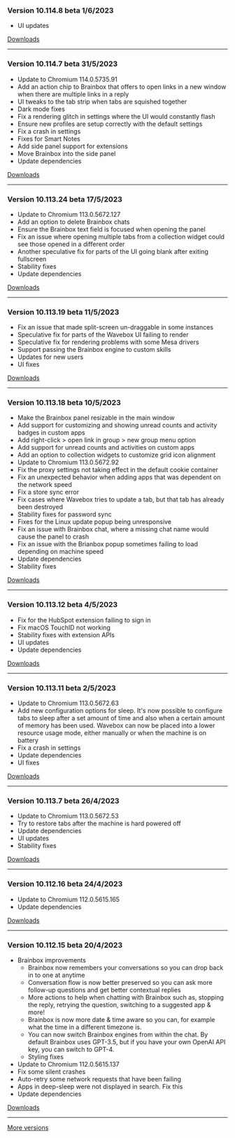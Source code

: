 <h3>Version 10.114.8 beta <span class="date">1/6/2023</span></h3>
<ul>
  <li>UI updates</li>
</ul>

[Downloads](https://wavebox.io/download/release/10.114.8.3)

---

<h3>Version 10.114.7 beta <span class="date">31/5/2023</span></h3>
<ul>
  <li>Update to Chromium 114.0.5735.91</li>
  <li>Add an action chip to Brainbox that offers to open links in a new window when there are multiple links in a reply</li>
  <li>UI tweaks to the tab strip when tabs are squished together</li>
  <li>Dark mode fixes</li>
  <li>Fix a rendering glitch in settings where the UI would constantly flash</li>
  <li>Ensure new profiles are setup correctly with the default settings</li>
  <li>Fix a crash in settings</li>
  <li>Fixes for Smart Notes</li>
  <li>Add side panel support for extensions</li>
  <li>Move Brainbox into the side panel</li>
  <li>Update dependencies</li>
</ul>

[Downloads](https://wavebox.io/download/release/10.114.7.3)

---

<h3>Version 10.113.24 beta <span class="date">17/5/2023</span></h3>
<ul>
  <li>Update to Chromium 113.0.5672.127</li>
  <li>Add an option to delete Brainbox chats</li>
  <li>Ensure the Brainbox text field is focused when opening the panel</li>
  <li>Fix an issue where opening multiple tabs from a collection widget could see those opened in a different order</li>
  <li>Another speculative fix for parts of the UI going blank after exiting fullscreen</li>
  <li>Stability fixes</li>
  <li>Update dependencies</li>
</ul>

[Downloads](https://wavebox.io/download/release/10.113.24.3)

---

<h3>Version 10.113.19 beta <span class="date">11/5/2023</span></h3>
<ul>
  <li>Fix an issue that made split-screen un-draggable in some instances</li>
  <li>Speculative fix for parts of the Wavebox UI failing to render</li>
  <li>Speculative fix for rendering problems with some Mesa drivers</li>
  <li>Support passing the Brainbox engine to custom skills</li>
  <li>Updates for new users</li>
  <li>UI fixes</li>
</ul>

[Downloads](https://wavebox.io/download/release/10.113.19.3)

---

<h3>Version 10.113.18 beta <span class="date">10/5/2023</span></h3>
<ul>
  <li>Make the Brainbox panel resizable in the main window</li>
  <li>Add support for customizing and showing unread counts and activity badges in custom apps</li>
  <li>Add right-click > open link in group > new group menu option</li>
  <li>Add support for unread counts and activities on custom apps</li>
  <li>Add an option to collection widgets to customize grid icon alignment</li>
  <li>Update to Chromium 113.0.5672.92</li>
  <li>Fix the proxy settings not taking effect in the default cookie container</li>
  <li>Fix an unexpected behavior when adding apps that was dependent on the network speed</li>
  <li>Fix a store sync error</li>
  <li>Fix cases where Wavebox tries to update a tab, but that tab has already been destroyed</li>
  <li>Stability fixes for password sync</li>
  <li>Fixes for the Linux update popup being unresponsive</li>
  <li>Fix an issue with Brainbox chat, where a missing chat name would cause the panel to crash</li>
  <li>Fix an issue with the Brianbox popup sometimes failing to load depending on machine speed</li>
  <li>Update dependencies</li>
  <li>Stability fixes</li>
</ul>

[Downloads](https://wavebox.io/download/release/10.113.18.3)

---

<h3>Version 10.113.12 beta <span class="date">4/5/2023</span></h3>
<ul>
  <li>Fix for the HubSpot extension failing to sign in</li>
  <li>Fix macOS TouchID not working</li>
  <li>Stability fixes with extension APIs</li>
  <li>UI updates</li>
  <li>Update dependencies</li>
</ul>

[Downloads](https://wavebox.io/download/release/10.113.12.3)

---

<h3>Version 10.113.11 beta <span class="date">2/5/2023</span></h3>
<ul>
  <li>Update to Chromium 113.0.5672.63</li>
  <li>
    Add new configuration options for sleep. It's now possible to configure tabs
    to sleep after a set amount of time and also when a certain amount of memory
    has been used. Wavebox can now be placed into a lower resource usage mode, either
    manually or when the machine is on battery
  </li>
  <li>Fix a crash in settings</li>
  <li>Update dependencies</li>
  <li>UI fixes</li>
</ul>

[Downloads](https://wavebox.io/download/release/10.113.11.3)

---

<h3>Version 10.113.7 beta <span class="date">26/4/2023</span></h3>
<ul>
  <li>Update to Chromium 113.0.5672.53</li>
  <li>Try to restore tabs after the machine is hard powered off</li>
  <li>Update dependencies</li>
  <li>UI updates</li>
  <li>Stability fixes</li>
</ul>

[Downloads](https://wavebox.io/download/release/10.113.7.3)

---

<h3>Version 10.112.16 beta <span class="date">24/4/2023</span></h3>
<ul>
  <li>Update to Chromium 112.0.5615.165</li>
  <li>Update dependencies</li>
</ul>

[Downloads](https://wavebox.io/download/release/10.112.16.3)

---

<h3>Version 10.112.15 beta <span class="date">20/4/2023</span></h3>
<ul>
  <li>
    Brainbox improvements
    <ul>
      <li>
        Brainbox now remembers your conversations so you can drop back in to one at anytime
      </li>
      <li>
        Conversation flow is now better preserved so you can ask more follow-up questions
        and get better contextual replies
      </li>
      <li>
        More actions to help when chatting with Brainbox such as, stopping the reply, retrying
        the question, switching to a suggested app & more!
      </li>
      <li>
        Brainbox is now more date & time aware so you can, for example what the time in a different
        timezone is.
      </li>
      <li>
        You can now switch Brainbox engines from within the chat. By default Brainbox uses GPT-3.5,
        but if you have your own OpenAI API key, you can switch to GPT-4.
      </li>
      <li>
        Styling fixes
      </li>
    </ul>
  </li>
  <li>Update to Chromium 112.0.5615.137</li>
  <li>Fix some silent crashes</li>
  <li>Auto-retry some network requests that have been failing</li>
  <li>Apps in deep-sleep were not displayed in search. Fix this</li>
  <li>Update dependencies</li>
</ul>

[Downloads](https://wavebox.io/download/release/10.112.15.3)

---
[More versions](https://wavebox.io/changelog/beta/)